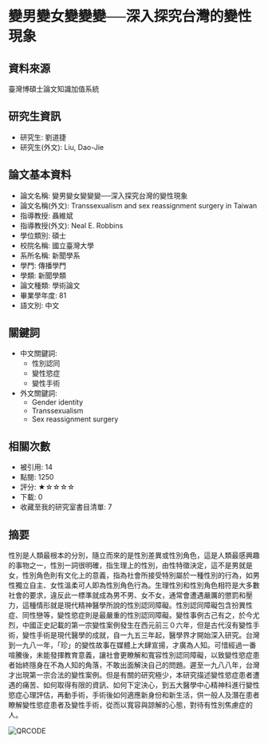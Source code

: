 # 變男變女變變變──深入探究台灣的變性現象

## 資料來源
臺灣博碩士論文知識加值系統

## 研究生資訊
- 研究生: 劉道捷
- 研究生(外文): Liu, Dao-Jie

## 論文基本資料
- 論文名稱: 變男變女變變變──深入探究台灣的變性現象
- 論文名稱(外文): Transsexualism and sex reassignment surgery in Taiwan
- 指導教授: 聶維斌
- 指導教授(外文): Neal E. Robbins
- 學位類別: 碩士
- 校院名稱: 國立臺灣大學
- 系所名稱: 新聞學系
- 學門: 傳播學門
- 學類: 新聞學類
- 論文種類: 學術論文
- 畢業學年度: 81
- 語文別: 中文

## 關鍵詞
- 中文關鍵詞: 
  - 性別認同
  - 變性慾症
  - 變性手術
- 外文關鍵詞:
  - Gender identity
  - Transsexualism
  - Sex reassignment surgery

## 相關次數
- 被引用: 14
- 點閱: 1250
- 評分: ★☆☆☆☆
- 下載: 0
- 收藏至我的研究室書目清單: 7

## 摘要
性別是人類最根本的分別，隨立而來的是性別差異或性別角色，這是人類最感興趣的事物之一，性別一詞很明確，指生理上的性別，由性特徵決定，這不是男就是女，性別角色則有文化上的意義，指為社會所接受特別屬於一種性別的行為，如男性獨立自主、女性溫柔可人即為性別角色行為。生理性別和性別角色相符是大多數社會的要求，違反此一標準就成為男不男、女不女，通常會遭遇嚴厲的懲罰和壓力，這種情形就是現代精神醫學所說的性別認同障礙。性別認同障礙包含扮異性症、同性戀等，變性慾症則是最嚴重的性別認同障礙。變性事例古己有之，於今尤烈，中國正史記載的第一宗變性案例發生在西元前三０六年，但是古代沒有變性手術，變性手術是現代醫學的成就，自一九五三年起，醫學界才開始深入研究。台灣到一九八一年，「珍」的變性故事在媒體上大肆宣揚，才廣為人知。可惜經過一番喧騰後，未能發揮教育意義，讓社會更瞭解和寬容性別認同障礙，以致變性慾症患者始終隱身在不為人知的角落，不敢出面解決自己的問題。遲至一九八八年，台灣才出現第一宗合法的變性案例。但是有關的研究極少，本研究描述變性慾症患者遭遇的痛苦、如何取得有限的資訊、如何下定決心，到五大醫學中心精神科進行變性慾症心理評估，再動手術，手術後如何適應新身份和新生活，供一般人及潛在患者瞭解變性慾症患者及變性手術，從而以寬容與諒解的心態，對待有性別焦慮症的人。

![QRCODE](https://gs32/nclcdr//qrcode/081NTU00382005-tw.gif)